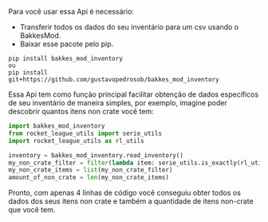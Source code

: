 Para você usar essa Api é necessário:
- Transferir todos os dados do seu inventário para um csv usando o BakkesMod.
- Baixar esse pacote pelo pip.

```
pip install bakkes_mod_inventory
ou
pip install git+https://github.com/gustavopedrosob/bakkes_mod_inventory
```

Essa Api tem como função principal facilitar obtenção de dados específicos de seu inventário de maneira simples,
por exemplo, imagine poder descobrir quantos itens non crate você tem:

```py
import bakkes_mod_inventory
from rocket_league_utils import serie_utils
import rocket_league_utils as rl_utils

inventory = bakkes_mod_inventory.read_inventory()
my_non_crate_filter = filter(lambda item: serie_utils.is_exactly(rl_utils.NON_CRATE, item.serie), inventory)
my_non_crate_items = list(my_non_crate_filter)
amount_of_non_crate = len(my_non_crate_items)
```
Pronto, com apenas 4 linhas de código você conseguiu obter todos os dados dos seus itens non crate e também a quantidade
de itens non-crate que você tem.
